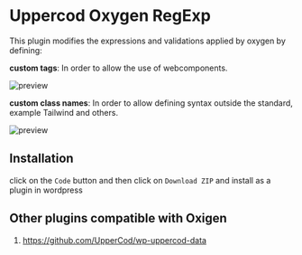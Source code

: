 # Uppercod Oxygen RegExp

This plugin modifies the expressions and validations applied by oxygen by defining:

**custom tags**: In order to allow the use of webcomponents.

![preview](https://i.ibb.co/yQJ1S9q/view-custom-tag.png)

**custom class names**: In order to allow defining syntax outside the standard, example Tailwind and others.

![preview](https://i.ibb.co/crH8k82/custom-class-name.png)

## Installation

click on the `Code` button and then click on `Download ZIP` and install as a plugin in wordpress

## Other plugins compatible with Oxigen

1. https://github.com/UpperCod/wp-uppercod-data
